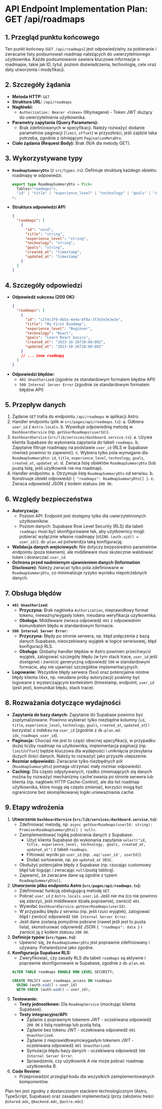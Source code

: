 # API Endpoint Implementation Plan: GET /api/roadmaps

## 1. Przegląd punktu końcowego
Ten punkt końcowy (`GET /api/roadmaps`) jest odpowiedzialny za pobieranie i zwracanie listy podsumowań roadmap należących do uwierzytelnionego użytkownika. Każde podsumowanie zawiera kluczowe informacje o roadmapie, takie jak ID, tytuł, poziom doświadczenia, technologię, cele oraz daty utworzenia i modyfikacji.

## 2. Szczegóły żądania
-   **Metoda HTTP:** `GET`
-   **Struktura URL:** `/api/roadmaps`
-   **Nagłówki:**
    -   `Authorization: Bearer <token>` (Wymagane) - Token JWT służący do uwierzytelnienia użytkownika.
-   **Parametry zapytania (Query Parameters):**
    -   Brak zdefiniowanych w specyfikacji. Należy rozważyć dodanie parametrów paginacji (`limit`, `offset`) w przyszłości, jeśli zajdzie taka potrzeba, zgodnie z istniejącym `PaginationMetaDto`.
-   **Ciało żądania (Request Body):** Brak (N/A dla metody GET).

## 3. Wykorzystywane typy
-   **`RoadmapSummaryDto`** (z `src/types.ts`): Definiuje strukturę każdego obiektu roadmapy w odpowiedzi.
    ```typescript
    export type RoadmapSummaryDto = Pick<
      Tables<"roadmaps">,
      "id" | "title" | "experience_level" | "technology" | "goals" | "created_at" | "updated_at"
    >;
    ```
-   **Struktura odpowiedzi API:**
    ```json
    {
      "roadmaps": [
        { 
          "id": "uuid", 
          "title": "string", 
          "experience_level": "string", 
          "technology": "string", 
          "goals": "string", 
          "created_at": "timestamp", 
          "updated_at": "timestamp" 
        }
      ]
    }
    ```

## 4. Szczegóły odpowiedzi
-   **Odpowiedź sukcesu (200 OK):**
    ```json
    {
      "roadmaps": [
        {
          "id": "c2f4c3f0-4b5a-4e4a-8f8a-3f3e3e3e3e3e",
          "title": "My First Roadmap",
          "experience_level": "Beginner",
          "technology": "React",
          "goals": "Learn React basics",
          "created_at": "2023-10-26T10:00:00Z",
          "updated_at": "2023-10-26T10:00:00Z"
        }
        // ... inne roadmapy
      ]
    }
    ```
-   **Odpowiedzi błędów:**
    -   `401 Unauthorized` (zgodnie ze standardowym formatem błędów API)
    -   `500 Internal Server Error` (zgodnie ze standardowym formatem błędów API)

## 5. Przepływ danych
1.  Żądanie `GET` trafia do endpointu `/api/roadmaps` w aplikacji Astro.
2.  Handler endpointu (plik w `src/pages/api/roadmaps.ts`):
    a.  Odbiera `user_id` z `Astro.locals`.
    b.  Wywołuje odpowiednią metodę w `DashboardService` (np. `getUserRoadmaps(userId)`).
3.  `DashboardService` (`src/lib/services/dashboard.service.ts`):
    a.  Używa klienta Supabase do wykonania zapytania do tabeli `roadmaps`.
    b.  Zapytanie filtruje roadmapy na podstawie `user_id` (RLS w Supabase również powinno to zapewnić).
    c.  Wybiera tylko pola wymagane dla `RoadmapSummaryDto`: `id`, `title`, `experience_level`, `technology`, `goals`, `created_at`, `updated_at`.
    d.  Zwraca listę obiektów `RoadmapSummaryDto` (lub pustą listę, jeśli użytkownik nie ma roadmap).
4.  Handler endpointu:
    a.  Otrzymuje listę `RoadmapSummaryDto` od serwisu.
    b.  Konstruuje obiekt odpowiedzi `{ "roadmaps": RoadmapSummaryDto[] }`.
    c.  Zwraca odpowiedź JSON z kodem statusu `200 OK`.

## 6. Względy bezpieczeństwa
-   **Autoryzacja:**
    -   Poziom API: Endpoint jest dostępny tylko dla uwierzytelnionych użytkowników.
    -   Poziom danych: Supabase Row Level Security (RLS) dla tabeli `roadmaps` musi być skonfigurowane tak, aby użytkownicy mogli pobierać wyłącznie własne roadmapy (`USING (auth.uid() = user_id)`). `db-plan.md` potwierdza taką konfigurację.
-   **Walidacja danych wejściowych:** Nie dotyczy bezpośrednio parametrów endpointu (poza tokenem), ale middleware musi skutecznie walidować token i dostarczać `user_id`.
-   **Ochrona przed nadmiernym ujawnieniem danych (Information Disclosure):** Należy zwracać tylko pola zdefiniowane w `RoadmapSummaryDto`, co minimalizuje ryzyko wycieku niepotrzebnych danych.

## 7. Obsługa błędów
-   **`401 Unauthorized`:**
    -   **Przyczyna:** Brak nagłówka `Authorization`, nieprawidłowy format tokenu, nieważny/wygasły token, nieudana weryfikacja użytkownika.
    -   **Obsługa:** Middleware zwraca odpowiedź `401` z odpowiednim komunikatem błędu w standardowym formacie.
-   **`500 Internal Server Error`:**
    -   **Przyczyna:** Błędy po stronie serwera, np. błąd połączenia z bazą danych Supabase, nieoczekiwany wyjątek w logice serwisowej, błąd konfiguracji RLS.
    -   **Obsługa:** Globalny handler błędów w Astro powinien przechwycić wyjątek, zalogować szczegóły błędu (w tym stack trace, `user_id` jeśli dostępne) i zwrócić generyczną odpowiedź `500` w standardowym formacie, aby nie ujawniać szczegółów implementacyjnych.
-   **Logowanie:** Wszystkie błędy serwera (5xx) oraz potencjalnie istotne błędy klienta (4xx, np. nieudane próby autoryzacji) powinny być logowane z wystarczającym kontekstem (timestamp, endpoint, `user_id` (jeśli jest), komunikat błędu, stack trace).

## 8. Rozważania dotyczące wydajności
-   **Zapytania do bazy danych:** Zapytanie do Supabase powinno być zoptymalizowane. Powinno wybierać tylko niezbędne kolumny (`id`, `title`, `experience_level`, `technology`, `goals`, `created_at`, `updated_at`) i korzystać z indeksu na `user_id` (zgodnie z `db-plan.md`: `idx_roadmaps_user_id`).
-   **Paginacja:** Chociaż nie jest to część obecnej specyfikacji, w przypadku dużej liczby roadmap na użytkownika, implementacja paginacji (np. `limit`/`offset`) będzie kluczowa dla wydajności i uniknięcia przesyłania dużych ilości danych. Należy to rozważyć jako przyszłe ulepszenie.
-   **Rozmiar odpowiedzi:** Zwracanie tylko niezbędnych pól (`RoadmapSummaryDto`) pomaga utrzymać mały rozmiar odpowiedzi.
-   **Caching:** Dla często odpytywanych, rzadko zmieniających się danych można by rozważyć mechanizmy cache'owania po stronie serwera lub klienta (np. nagłówki HTTP Cache-Control), ale dla list roadmap użytkownika, które mogą się często zmieniać, korzyści mogą być ograniczone bez skomplikowanej logiki unieważniania cache.

## 9. Etapy wdrożenia
1.  **Utworzenie `DashboardService` (`src/lib/services/dashboard.service.ts`):**
    *   Zdefiniować metodę, np. `async getUserRoadmaps(userId: string): Promise<RoadmapSummaryDto[] | null>`.
    *   Zaimplementować logikę pobierania danych z Supabase:
        *   Użyć klienta Supabase do wykonania zapytania `select("id, title, experience_level, technology, goals, created_at, updated_at")` z tabeli `roadmaps`.
        *   Filtrować wyniki po `user_id` (np. `.eq('user_id', userId)`).
        *   Dodać sortowanie, np. po `updated_at DESC`.
    *   Obsłużyć potencjalne błędy z Supabase (np. rzucając customowy błąd lub logując i zwracając `null`/pustą tablicę).
    *   Zapewnić, że zwracane dane są zgodne z typem `RoadmapSummaryDto[]`.
2.  **Utworzenie pliku endpointu Astro (`src/pages/api/roadmaps.ts`):**
    *   Zdefiniować funkcję obsługującą metodę `GET`.
    *   Pobrać `user_id` z `Astro.locals.user.id`. Jeśli nie ma (co nie powinno się zdarzyć, jeśli middleware działa poprawnie), zwrócić `401`.
    *   Wywołać `DashboardService.getUserRoadmaps(userId)`.
    *   W przypadku błędu z serwisu (np. jeśli rzuci wyjątek), zalogować błąd i zwrócić odpowiedź `500 Internal Server Error`.
    *   Jeśli dane zostaną pomyślnie pobrane (nawet jeśli jest to pusta lista), skonstruować odpowiedź JSON `{ "roadmaps": data }` i zwrócić ją z kodem statusu `200 OK`.
3.  **Definicje typów (`src/types.ts`):**
    *   Upewnić się, że `RoadmapSummaryDto` jest poprawnie zdefiniowany i używany. Potwierdzone jako zgodne.
4.  **Konfiguracja Supabase RLS:**
    *   Zweryfikować, czy zasady RLS dla tabeli `roadmaps` są aktywne i poprawnie skonfigurowane w Supabase, zgodnie z `db-plan.md`.
    ```sql
    ALTER TABLE roadmaps ENABLE ROW LEVEL SECURITY;

    CREATE POLICY user_roadmaps_access ON roadmaps
      USING (auth.uid() = user_id)
      WITH CHECK (auth.uid() = user_id);
    ```
5.  **Testowanie:**
    *   **Testy jednostkowe:** Dla `RoadmapService` (mockując klienta Supabase).
    *   **Testy integracyjne/API:**
        *   Żądanie z poprawnym tokenem JWT - oczekiwana odpowiedź `200 OK` z listą roadmap lub pustą listą.
        *   Żądanie bez tokenu JWT - oczekiwana odpowiedź `401 Unauthorized`.
        *   Żądanie z nieprawidłowym/wygasłym tokenem JWT - oczekiwana odpowiedź `401 Unauthorized`.
        *   Symulacja błędu bazy danych - oczekiwana odpowiedź `500 Internal Server Error`.
        *   Sprawdzenie, czy użytkownik A nie może pobrać roadmap użytkownika B.
6.  **Code Review:**
    *   Przeprowadzić przegląd kodu dla wszystkich zaimplementowanych komponentów.

Plan ten jest zgodny z dostarczonym stackiem technologicznym (Astro, TypeScript, Supabase) oraz zasadami implementacji (przy założeniu treści `@shared.mdc`, `@backend.mdc`, `@astro.mdc`). 